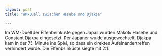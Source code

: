 ```yaml
---
layout: post
title: "WM-Duell zwischen Hasebe und Djakpa"

---
```


Im WM-Duell der Elfenbeinküste gegen Japan wurden Makoto Hasebe und Constant Djakpa eingesetzt. Der Japaner wurde ausgewechselt, Djakpa kam in der 75. Minute ins Spiel, so dass ein direktes Aufeinandertreffen verhindert wurde. Die Elfenbeinküste siegte mit 2:1.


